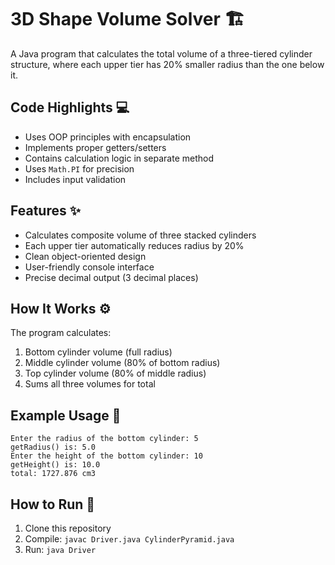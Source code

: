 # 3D Shape Volume Solver 🏗️
A Java program that calculates the total volume of a three-tiered cylinder structure, where each upper tier has 20% smaller radius than the one below it.

## Code Highlights 💻
- Uses OOP principles with encapsulation
- Implements proper getters/setters
- Contains calculation logic in separate method
- Uses `Math.PI` for precision
- Includes input validation

## Features ✨
- Calculates composite volume of three stacked cylinders
- Each upper tier automatically reduces radius by 20%
- Clean object-oriented design
- User-friendly console interface
- Precise decimal output (3 decimal places)

## How It Works ⚙️
The program calculates:
1. Bottom cylinder volume (full radius)
2. Middle cylinder volume (80% of bottom radius)
3. Top cylinder volume (80% of middle radius)
4. Sums all three volumes for total

## Example Usage 📝
```
Enter the radius of the bottom cylinder: 5
getRadius() is: 5.0
Enter the height of the bottom cylinder: 10
getHeight() is: 10.0
total: 1727.876 cm3
```

## How to Run 🚀
1. Clone this repository
2. Compile: `javac Driver.java CylinderPyramid.java`
3. Run: `java Driver`
